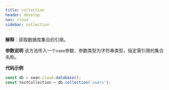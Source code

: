 ```yaml
---
title: collection
header: develop
nav: cloud
sidebar: collection
---
```




**解释**：获取数据库集合的引用。

**参数说明** 
该方法传入一个`name`参数，参数类型为字符串类型，指定需引用的集合名称。


**代码示例**

```js
const db = swan.cloud.database();
const testCollection = db.collection('users');
```




